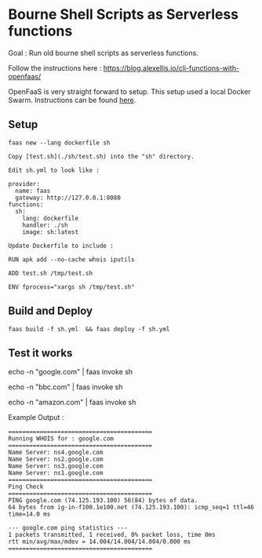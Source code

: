 # Bourne Shell Scripts as Serverless functions 

Goal : Run old bourne shell scripts as serverless functions. 

Follow the instructions here : https://blog.alexellis.io/cli-functions-with-openfaas/

OpenFaaS is very straight forward to setup.  This setup used a local Docker Swarm. Instructions can be found [here](https://docs.openfaas.com/deployment/docker-swarm/).

## Setup
 
```
faas new --lang dockerfile sh

Copy [test.sh](./sh/test.sh) into the "sh" directory.

Edit sh.yml to look like : 

provider:
  name: faas
  gateway: http://127.0.0.1:8080
functions:
  sh:
    lang: dockerfile
    handler: ./sh
    image: sh:latest

Update Dockerfile to include :

RUN apk add --no-cache whois iputils 
 
ADD test.sh /tmp/test.sh

ENV fprocess="xargs sh /tmp/test.sh"

```

## Build and Deploy

```
faas build -f sh.yml  && faas deploy -f sh.yml
```

## Test it works

echo -n "google.com" | faas invoke sh

echo -n "bbc.com" | faas invoke sh

echo -n "amazon.com" | faas invoke sh

Example Output :
```
=========================================
Running WHOIS for : google.com
=========================================
Name Server: ns4.google.com
Name Server: ns2.google.com
Name Server: ns3.google.com
Name Server: ns1.google.com
=========================================
Ping Check
=========================================
PING google.com (74.125.193.100) 56(84) bytes of data.
64 bytes from ig-in-f100.1e100.net (74.125.193.100): icmp_seq=1 ttl=46 time=14.0 ms

--- google.com ping statistics ---
1 packets transmitted, 1 received, 0% packet loss, time 0ms
rtt min/avg/max/mdev = 14.004/14.004/14.004/0.000 ms
=========================================

```
